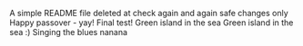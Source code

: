 A simple README file
deleted at
check again
and again
safe changes only
Happy passover - yay!
Final test!
Green island in the sea
Green island in the sea :)
Singing the blues
nanana
